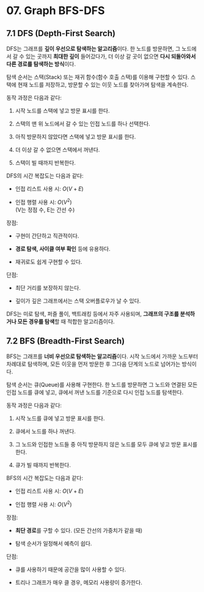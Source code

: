 # 07. Graph BFS-DFS

## 7.1 DFS (Depth-First Search)

DFS는 그래프를 **깊이 우선으로 탐색하는 알고리즘**이다. 한 노드를 방문하면, 그 노드에서 갈 수 있는 곳까지 **최대한 깊이** 들어갔다가, 더 이상 갈 곳이 없으면 **다시 되돌아와서 다른 경로를 탐색하는 방식**이다.

탐색 순서는 스택(Stack) 또는 재귀 함수(함수 호출 스택)를 이용해 구현할 수 있다. 스택에 현재 노드를 저장하고, 방문할 수 있는 이웃 노드를 찾아가며 탐색을 계속한다.

동작 과정은 다음과 같다:

1. 시작 노드를 스택에 넣고 방문 표시를 한다.
    
2. 스택의 맨 위 노드에서 갈 수 있는 인접 노드를 하나 선택한다.
    
3. 아직 방문하지 않았다면 스택에 넣고 방문 표시를 한다.
    
4. 더 이상 갈 수 없으면 스택에서 꺼낸다.
    
5. 스택이 빌 때까지 반복한다.
    

DFS의 시간 복잡도는 다음과 같다:

- 인접 리스트 사용 시: $O(V + E)$
    
- 인접 행렬 사용 시: $O(V^2)$  
    (V는 정점 수, E는 간선 수)
    

장점:

- 구현이 간단하고 직관적이다.
    
- **경로 탐색, 사이클 여부 확인** 등에 유용하다.
    
- 재귀로도 쉽게 구현할 수 있다.
    

단점:

- 최단 거리를 보장하지 않는다.
    
- 깊이가 깊은 그래프에서는 스택 오버플로우가 날 수 있다.
    

DFS는 미로 탐색, 퍼즐 풀이, 백트래킹 등에서 자주 사용되며, **그래프의 구조를 분석하거나 모든 경우를 탐색**할 때 적합한 알고리즘이다.

## 7.2 BFS (Breadth-First Search)

BFS는 그래프를 **너비 우선으로 탐색하는 알고리즘**이다. 시작 노드에서 가까운 노드부터 차례대로 탐색하며, 모든 이웃을 먼저 방문한 후 그다음 단계의 노드로 넘어가는 방식이다.

탐색 순서는 큐(Queue)를 사용해 구현한다. 한 노드를 방문하면 그 노드와 연결된 모든 인접 노드를 큐에 넣고, 큐에서 꺼낸 노드를 기준으로 다시 인접 노드를 탐색한다.

동작 과정은 다음과 같다:

1. 시작 노드를 큐에 넣고 방문 표시를 한다.
    
2. 큐에서 노드를 하나 꺼낸다.
    
3. 그 노드와 인접한 노드들 중 아직 방문하지 않은 노드를 모두 큐에 넣고 방문 표시를 한다.
    
4. 큐가 빌 때까지 반복한다.
    

BFS의 시간 복잡도는 다음과 같다:

- 인접 리스트 사용 시: $O(V + E)$
    
- 인접 행렬 사용 시: $O(V^2)$
    

장점:

- **최단 경로**를 구할 수 있다. (모든 간선의 가중치가 같을 때)
    
- 탐색 순서가 일정해서 예측이 쉽다.
    

단점:

- 큐를 사용하기 때문에 공간을 많이 사용할 수 있다.
    
- 트리나 그래프가 매우 클 경우, 메모리 사용량이 증가한다.
    